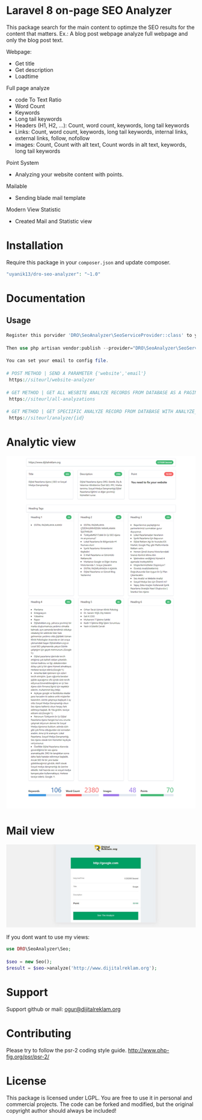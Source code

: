 # Laravel 8 on-page SEO Analyzer

This package search for the main content to optimze the SEO results for the content that matters. Ex.: A blog post webpage analyze full webpage and only the blog post text.

Webpage:

-   Get title
-   Get description
-   Loadtime

Full page analyze

-   code To Text Ratio
-   Word Count
-   Keywords
-   Long tail keywords
-   Headers (H1, H2, ...): Count, word count, keywords, long tail keywords
-   Links: Count, word count, keywords, long tail keywords, internal links, external links, follow, nofollow
-   images: Count, Count with alt text, Count words in alt text, keywords, long tail keywords

Point System

-   Analyzing your website content with points.

Mailable

-   Sending blade mail template

Modern View Statistic

-   Created Mail and Statistic view

# Installation

Require this package in your `composer.json` and update composer.

```php
"uyanik13/dro-seo-analyzer": "~1.0"
```

# Documentation

## Usage

```php
Register this porvider 'DRO\SeoAnalyzer\SeoServiceProvider::class' to your "app.php" file

Then use php artisan vendor:publish --provider="DRO\SeoAnalyzer\SeoServiceProvider"  command

You can set your email to config file.

# POST METHOD | SEND A PARAMETER {'website','email'}
 https://siteurl/website-analyzer

# GET METHOD | GET ALL WESBITE ANALYZE RECORDS FROM DATABASE AS A PAGINATED
 https://siteurl/all-analyzations

# GET METHOD | GET SPECIIFIC ANALYZE RECORD FROM DATABASE WITH ANALYZE_ID
 https://siteurl/analyze/{id}


```

# Analytic view

!['admin'](screenshoots/analyze.png)

# Mail view

![admin2](screenshoots/mail.jpg)

If you dont want to use my views:

```php
use DRO\SeoAnalyzer\Seo;

$seo = new Seo();
$result = $seo->analyze('http://www.dijitalreklam.org');


```

# Support

Support github or mail: ogur@dijitalreklam.org

# Contributing

Please try to follow the psr-2 coding style guide. http://www.php-fig.org/psr/psr-2/

# License

This package is licensed under LGPL. You are free to use it in personal and commercial projects. The code can be forked and modified, but the original copyright author should always be included!
